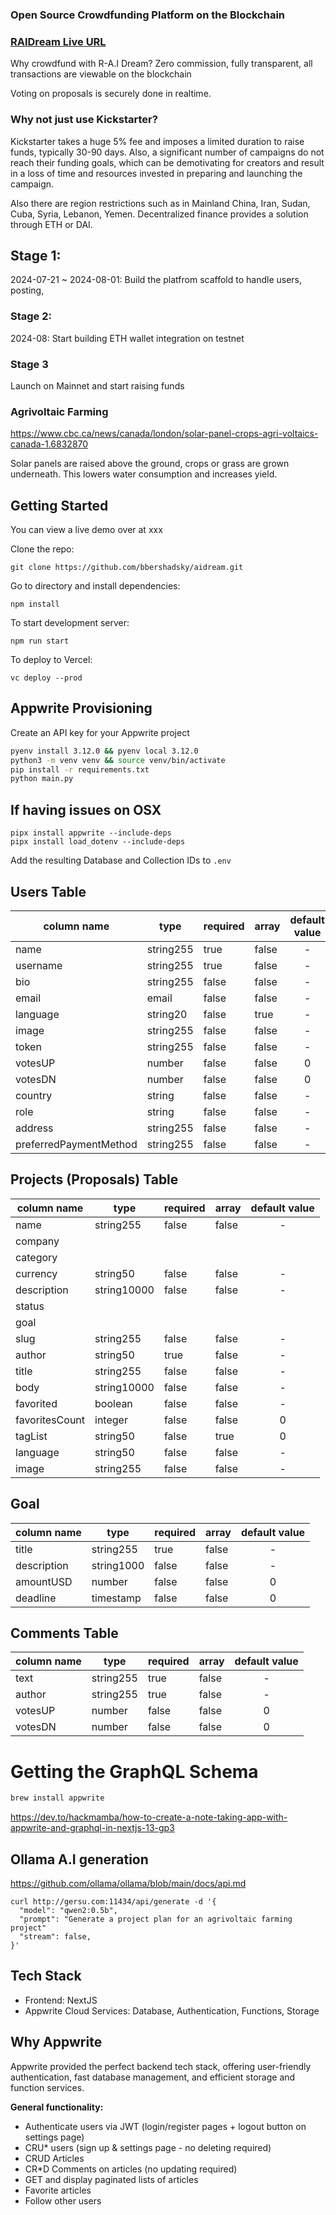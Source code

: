 ### Open Source Crowdfunding Platform on the Blockchain

### [RAIDream Live URL](https://raidream.vercel.app/)

Why crowdfund with R-A.I Dream? Zero commission, fully transparent, all transactions are viewable on the blockchain

Voting on proposals is securely done in realtime.

### Why not just use Kickstarter?

Kickstarter takes a huge 5% fee and imposes a limited duration to raise funds, typically 30-90 days. Also, a significant number of campaigns do not reach their funding goals, which can be demotivating for creators and result in a loss of time and resources invested in preparing and launching the campaign.

Also there are region restrictions such as in Mainland China, Iran, Sudan, Cuba, Syria, Lebanon, Yemen. Decentralized finance provides a solution through ETH or DAI.

## Stage 1:

2024-07-21 ~ 2024-08-01: Build the platfrom scaffold to handle users, posting,

### Stage 2:

2024-08: Start building ETH wallet integration on testnet

### Stage 3

Launch on Mainnet and start raising funds

### Agrivoltaic Farming

https://www.cbc.ca/news/canada/london/solar-panel-crops-agri-voltaics-canada-1.6832870

Solar panels are raised above the ground, crops or grass are grown underneath. This lowers water consumption and increases yield.

## Getting Started

You can view a live demo over at xxx

Clone the repo:

```
git clone https://github.com/bbershadsky/aidream.git
```

Go to directory and install dependencies:

```
npm install
```

To start development server:

```
npm run start
```

To deploy to Vercel:

```
vc deploy --prod
```

## Appwrite Provisioning

Create an API key for your Appwrite project

```bash
pyenv install 3.12.0 && pyenv local 3.12.0
python3 -m venv venv && source venv/bin/activate
pip install -r requirements.txt
python main.py
```

## If having issues on OSX

```zshrc
pipx install appwrite --include-deps
pipx install load_dotenv --include-deps
```

Add the resulting Database and Collection IDs to `.env`

## Users Table

| column name            | type      | required | array | default value |
| ---------------------- | --------- | -------- | ----- | :-----------: |
| name                   | string255 | true     | false |       -       |
| username               | string255 | true     | false |       -       |
| bio                    | string255 | false    | false |       -       |
| email                  | email     | false    | false |       -       |
| language               | string20  | false    | true  |       -       |
| image                  | string255 | false    | false |       -       |
| token                  | string255 | false    | false |       -       |
| votesUP                | number    | false    | false |       0       |
| votesDN                | number    | false    | false |       0       |
| country                | string    | false    | false |       -       |
| role                   | string    | false    | false |       -       |
| address                | string255 | false    | false |       -       |
| preferredPaymentMethod | string255 | false    | false |       -       |

## Projects (Proposals) Table

| column name    | type        | required | array | default value |
| -------------- | ----------- | -------- | ----- | :-----------: |
| name           | string255   | false    | false |       -       |
| company        |
| category       |
| currency       | string50    | false    | false |       -       |
| description    | string10000 | false    | false |       -       |
| status         |
| goal           |
| slug           | string255   | false    | false |       -       |
| author         | string50    | true     | false |       -       |
| title          | string255   | false    | false |       -       |
| body           | string10000 | false    | false |       -       |
| favorited      | boolean     | false    | false |       -       |
| favoritesCount | integer     | false    | false |       0       |
| tagList        | string50    | false    | true  |       0       |
| language       | string50    | false    | false |       -       |
| image          | string255   | false    | false |       -       |

## Goal

| column name | type       | required | array | default value |
| ----------- | ---------- | -------- | ----- | :-----------: |
| title       | string255  | true     | false |       -       |
| description | string1000 | false    | false |       -       |
| amountUSD   | number     | false    | false |       0       |
| deadline    | timestamp  | false    | false |       0       |

## Comments Table

| column name | type      | required | array | default value |
| ----------- | --------- | -------- | ----- | :-----------: |
| text        | string255 | true     | false |       -       |
| author      | string255 | true     | false |       -       |
| votesUP     | number    | false    | false |       0       |
| votesDN     | number    | false    | false |       0       |

# Getting the GraphQL Schema

```bash
brew install appwrite
```

https://dev.to/hackmamba/how-to-create-a-note-taking-app-with-appwrite-and-graphql-in-nextjs-13-gp3

## Ollama A.I generation

https://github.com/ollama/ollama/blob/main/docs/api.md

```
curl http://gersu.com:11434/api/generate -d '{
  "model": "qwen2:0.5b",
  "prompt": "Generate a project plan for an agrivoltaic farming project"
  "stream": false,
}'
```

## Tech Stack

- Frontend: NextJS
- Appwrite Cloud Services: Database, Authentication, Functions, Storage

## Why Appwrite

Appwrite provided the perfect backend tech stack, offering user-friendly authentication, fast database management, and efficient storage and function services.

**General functionality:**

- Authenticate users via JWT (login/register pages + logout button on settings page)
- CRU\* users (sign up & settings page - no deleting required)
- CRUD Articles
- CR\*D Comments on articles (no updating required)
- GET and display paginated lists of articles
- Favorite articles
- Follow other users
